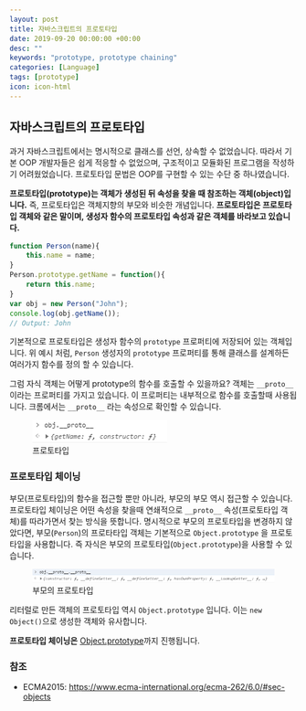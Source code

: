 ```yaml
---
layout: post
title: 자바스크립트의 프로토타입
date: 2019-09-20 00:00:00 +00:00
desc: ""
keywords: "prototype, prototype chaining"
categories: [Language]
tags: [prototype]
icon: icon-html
---
```


## 자바스크립트의 프로토타입

과거 자바스크립트에서는 명시적으로 클래스를 선언, 상속할 수 없었습니다. 따라서 기본 OOP 개발자들은 쉽게 적응할 수 없었으며, 
구조적이고 모듈화된 프로그램을 작성하기 어려웠었습니다. 프로토타입 문법은 OOP를 구현할 수 있는 수단 중 하나였습니다.

**프로토타입(prototype)는 객체가 생성된 뒤 속성을 찾을 때 참조하는 객체(object)입니다.** 즉, 프로토타입은 객체지향의 부모와 비슷한 개념입니다.
**프로토타입은 프로토타입 객체와 같은 말이며, 생성자 함수의 프로토타입 속성과 같은 객체를 바라보고 있습니다.**

```javascript
function Person(name){
    this.name = name;
}
Person.prototype.getName = function(){
    return this.name;
}
var obj = new Person("John");
console.log(obj.getName());
// Output: John
```

기본적으로 프로토타입은 생성자 함수의 `prototype` 프로퍼티에 저장되어 있는 객체입니다. 
위 예시 처럼, `Person` 생성자의 `prototype` 프로퍼티를 통해 클래스를 설계하든 여러가지 함수를 정의 할 수 있습니다.

그럼 자식 객체는 어떻게 prototype의 함수를 호출할 수 있을까요? 
객체는 `__proto__` 이라는 프로퍼티를 가지고 있습니다. 이 프로퍼티는 내부적으로 함수를 호출할때 사용됩니다. 
크롬에서는 `__proto__` 라는 속성으로 확인할 수 있습니다.

<figure><img src="/static/assets/img/blog/proto.png"/>
<figcaption>프로토타입</figcaption>
</figure>

### 프로토타입 체이닝

부모(프로토타입)의 함수을 접근할 뿐만 아니라, 부모의 부모 역시 접근할 수 있습니다.
프로토타입 체이닝은 어떤 속성을 찾을때 연쇄적으로 `__proto__` 속성(프로토타입 객체)를 따라가면서 찾는 방식을 뜻합니다.
명시적으로 부모의 프로토타입을 변경하지 않았다면, 부모(`Person`)의 프로타타입 객체는 기본적으로 `Object.prototype` 을 프로토타입을 사용합니다.
즉 자식은 부모의 프로토타입(`Object.prototype`)을 사용할 수 있습니다.

<figure><img src="/static/assets/img/blog/proto_of_proto.png"/>
<figcaption>부모의 프로토타입</figcaption>
</figure>

리터럴로 만든 객체의 프로토타입 역시 `Object.prototype` 입니다. 이는 `new Object()`으로 생성한 객체와 유사합니다.

**프로토타입 체이닝은** [Object.prototype](https://developer.mozilla.org/ko/docs/Web/JavaScript/Reference/Global_Objects/Object/prototype)까지 진행됩니다.

### 참조

- ECMA2015: https://www.ecma-international.org/ecma-262/6.0/#sec-objects